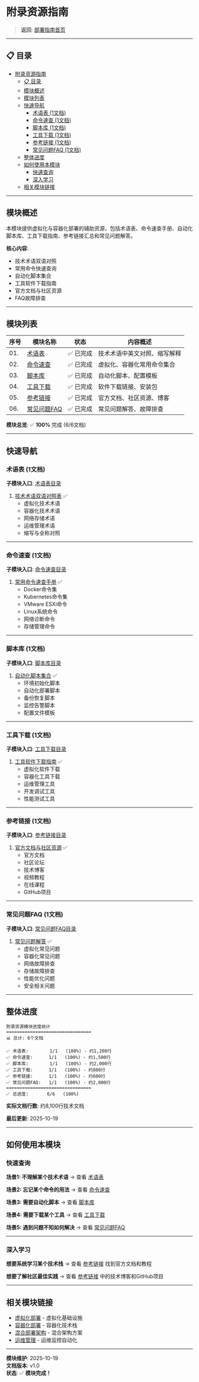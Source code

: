 # 附录资源指南

> **返回**: [部署指南首页](../00_索引导航/README.md)

---

## 📋 目录

- [附录资源指南](#附录资源指南)
  - [📋 目录](#-目录)
  - [模块概述](#模块概述)
  - [模块列表](#模块列表)
  - [快速导航](#快速导航)
    - [术语表 (1文档)](#术语表-1文档)
    - [命令速查 (1文档)](#命令速查-1文档)
    - [脚本库 (1文档)](#脚本库-1文档)
    - [工具下载 (1文档)](#工具下载-1文档)
    - [参考链接 (1文档)](#参考链接-1文档)
    - [常见问题FAQ (1文档)](#常见问题faq-1文档)
  - [整体进度](#整体进度)
  - [如何使用本模块](#如何使用本模块)
    - [快速查询](#快速查询)
    - [深入学习](#深入学习)
  - [相关模块链接](#相关模块链接)

---

## 模块概述

本模块提供虚拟化与容器化部署的辅助资源，包括术语表、命令速查手册、自动化脚本库、工具下载指南、参考链接汇总和常见问题解答。

**核心内容**:

- 技术术语双语对照
- 常用命令快速查询
- 自动化脚本集合
- 工具软件下载指南
- 官方文档与社区资源
- FAQ故障排查

---

## 模块列表

| 序号 | 模块名称 | 状态 | 内容概述 |
|------|---------|------|---------|
| 01. | [术语表](01_术语表/README.md) | ✅ 已完成 | 技术术语中英文对照、缩写解释 |
| 02. | [命令速查](02_命令速查/README.md) | ✅ 已完成 | 虚拟化、容器化常用命令集合 |
| 03. | [脚本库](03_脚本库/README.md) | ✅ 已完成 | 自动化脚本、配置模板 |
| 04. | [工具下载](04_工具下载/README.md) | ✅ 已完成 | 软件下载链接、安装包 |
| 05. | [参考链接](05_参考链接/README.md) | ✅ 已完成 | 官方文档、社区资源、博客 |
| 06. | [常见问题FAQ](06_常见问题FAQ/README.md) | ✅ 已完成 | 常见问题解答、故障排查 |

**模块总览**: ✅ **100%** 完成 (6/6文档)

---

## 快速导航

### 术语表 (1文档)

**子模块入口**: [术语表目录](01_术语表/README.md)

1. [技术术语双语对照表](01_术语表/README.md) ✅
   - 虚拟化技术术语
   - 容器化技术术语
   - 网络存储术语
   - 运维管理术语
   - 缩写与全称对照

---

### 命令速查 (1文档)

**子模块入口**: [命令速查目录](02_命令速查/README.md)

1. [常用命令速查手册](02_命令速查/README.md) ✅
   - Docker命令集
   - Kubernetes命令集
   - VMware ESXi命令
   - Linux系统命令
   - 网络诊断命令
   - 存储管理命令

---

### 脚本库 (1文档)

**子模块入口**: [脚本库目录](03_脚本库/README.md)

1. [自动化脚本集合](03_脚本库/README.md) ✅
   - 环境初始化脚本
   - 自动化部署脚本
   - 备份恢复脚本
   - 监控告警脚本
   - 配置文件模板

---

### 工具下载 (1文档)

**子模块入口**: [工具下载目录](04_工具下载/README.md)

1. [工具软件下载指南](04_工具下载/README.md) ✅
   - 虚拟化软件下载
   - 容器化工具下载
   - 运维管理工具
   - 开发调试工具
   - 性能测试工具

---

### 参考链接 (1文档)

**子模块入口**: [参考链接目录](05_参考链接/README.md)

1. [官方文档与社区资源](05_参考链接/README.md) ✅
   - 官方文档
   - 社区论坛
   - 技术博客
   - 视频教程
   - 在线课程
   - GitHub项目

---

### 常见问题FAQ (1文档)

**子模块入口**: [常见问题FAQ目录](06_常见问题FAQ/README.md)

1. [常见问题解答](06_常见问题FAQ/README.md) ✅
   - 虚拟化常见问题
   - 容器化常见问题
   - 网络故障排查
   - 存储故障排查
   - 性能优化问题
   - 安全相关问题

---

## 整体进度

```text
附录资源模块进度统计
================================
📊 总计: 6个文档

✅ 术语表:        1/1   (100%) - 约1,200行
✅ 命令速查:      1/1   (100%) - 约1,500行
✅ 脚本库:        1/1   (100%) - 约2,000行
✅ 工具下载:      1/1   (100%) - 约800行
✅ 参考链接:      1/1   (100%) - 约600行
✅ 常见问题FAQ:   1/1   (100%) - 约2,000行
================================
✅ 总进度:       6/6   (100%)
```

**实际文档行数**: 约8,100行技术文档

**最后更新**: 2025-10-19

---

## 如何使用本模块

### 快速查询

**场景1: 不理解某个技术术语**
→ 查看 [术语表](01_术语表/README.md)

**场景2: 忘记某个命令的用法**
→ 查看 [命令速查](02_命令速查/README.md)

**场景3: 需要自动化脚本**
→ 查看 [脚本库](03_脚本库/README.md)

**场景4: 需要下载某个工具**
→ 查看 [工具下载](04_工具下载/README.md)

**场景5: 遇到问题不知如何解决**
→ 查看 [常见问题FAQ](06_常见问题FAQ/README.md)

---

### 深入学习

**想要系统学习某个技术栈**
→ 查看 [参考链接](05_参考链接/README.md) 找到官方文档和教程

**想要了解社区最佳实践**
→ 查看 [参考链接](05_参考链接/README.md) 中的技术博客和GitHub项目

---

## 相关模块链接

- [虚拟化部署](../01_虚拟化部署/README.md) - 虚拟化基础设施
- [容器化部署](../02_容器化部署/README.md) - 容器化技术栈
- [混合部署架构](../03_混合部署架构/README.md) - 混合架构方案
- [运维管理](../04_运维管理/README.md) - 运维监控自动化

---

**模块维护**: 2025-10-19  
**文档版本**: v1.0  
**状态**: ✅ **模块完成！**

